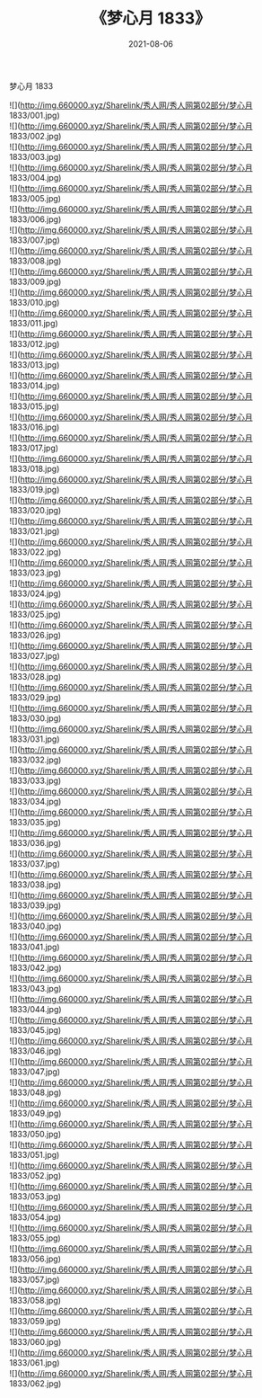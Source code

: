 ﻿---
layout: post
title:  《梦心月 1833》
date:   2021-08-06
img: http://img.660000.xyz/Sharelink/秀人网/秀人网第02部分/梦心月 1833/000.jpg
categories: [美女, 清纯, 唯美]
---

梦心月 1833

  ![](http://img.660000.xyz/Sharelink/秀人网/秀人网第02部分/梦心月 1833/001.jpg) <br> ![](http://img.660000.xyz/Sharelink/秀人网/秀人网第02部分/梦心月 1833/002.jpg) <br> ![](http://img.660000.xyz/Sharelink/秀人网/秀人网第02部分/梦心月 1833/003.jpg) <br> ![](http://img.660000.xyz/Sharelink/秀人网/秀人网第02部分/梦心月 1833/004.jpg) <br> ![](http://img.660000.xyz/Sharelink/秀人网/秀人网第02部分/梦心月 1833/005.jpg) <br> ![](http://img.660000.xyz/Sharelink/秀人网/秀人网第02部分/梦心月 1833/006.jpg) <br> ![](http://img.660000.xyz/Sharelink/秀人网/秀人网第02部分/梦心月 1833/007.jpg) <br> ![](http://img.660000.xyz/Sharelink/秀人网/秀人网第02部分/梦心月 1833/008.jpg) <br> ![](http://img.660000.xyz/Sharelink/秀人网/秀人网第02部分/梦心月 1833/009.jpg) <br> ![](http://img.660000.xyz/Sharelink/秀人网/秀人网第02部分/梦心月 1833/010.jpg) <br> ![](http://img.660000.xyz/Sharelink/秀人网/秀人网第02部分/梦心月 1833/011.jpg) <br> ![](http://img.660000.xyz/Sharelink/秀人网/秀人网第02部分/梦心月 1833/012.jpg) <br> ![](http://img.660000.xyz/Sharelink/秀人网/秀人网第02部分/梦心月 1833/013.jpg) <br> ![](http://img.660000.xyz/Sharelink/秀人网/秀人网第02部分/梦心月 1833/014.jpg) <br> ![](http://img.660000.xyz/Sharelink/秀人网/秀人网第02部分/梦心月 1833/015.jpg) <br> ![](http://img.660000.xyz/Sharelink/秀人网/秀人网第02部分/梦心月 1833/016.jpg) <br> ![](http://img.660000.xyz/Sharelink/秀人网/秀人网第02部分/梦心月 1833/017.jpg) <br> ![](http://img.660000.xyz/Sharelink/秀人网/秀人网第02部分/梦心月 1833/018.jpg) <br> ![](http://img.660000.xyz/Sharelink/秀人网/秀人网第02部分/梦心月 1833/019.jpg) <br> ![](http://img.660000.xyz/Sharelink/秀人网/秀人网第02部分/梦心月 1833/020.jpg) <br> ![](http://img.660000.xyz/Sharelink/秀人网/秀人网第02部分/梦心月 1833/021.jpg) <br> ![](http://img.660000.xyz/Sharelink/秀人网/秀人网第02部分/梦心月 1833/022.jpg) <br> ![](http://img.660000.xyz/Sharelink/秀人网/秀人网第02部分/梦心月 1833/023.jpg) <br> ![](http://img.660000.xyz/Sharelink/秀人网/秀人网第02部分/梦心月 1833/024.jpg) <br> ![](http://img.660000.xyz/Sharelink/秀人网/秀人网第02部分/梦心月 1833/025.jpg) <br> ![](http://img.660000.xyz/Sharelink/秀人网/秀人网第02部分/梦心月 1833/026.jpg) <br> ![](http://img.660000.xyz/Sharelink/秀人网/秀人网第02部分/梦心月 1833/027.jpg) <br> ![](http://img.660000.xyz/Sharelink/秀人网/秀人网第02部分/梦心月 1833/028.jpg) <br> ![](http://img.660000.xyz/Sharelink/秀人网/秀人网第02部分/梦心月 1833/029.jpg) <br> ![](http://img.660000.xyz/Sharelink/秀人网/秀人网第02部分/梦心月 1833/030.jpg) <br> ![](http://img.660000.xyz/Sharelink/秀人网/秀人网第02部分/梦心月 1833/031.jpg) <br> ![](http://img.660000.xyz/Sharelink/秀人网/秀人网第02部分/梦心月 1833/032.jpg) <br> ![](http://img.660000.xyz/Sharelink/秀人网/秀人网第02部分/梦心月 1833/033.jpg) <br> ![](http://img.660000.xyz/Sharelink/秀人网/秀人网第02部分/梦心月 1833/034.jpg) <br> ![](http://img.660000.xyz/Sharelink/秀人网/秀人网第02部分/梦心月 1833/035.jpg) <br> ![](http://img.660000.xyz/Sharelink/秀人网/秀人网第02部分/梦心月 1833/036.jpg) <br> ![](http://img.660000.xyz/Sharelink/秀人网/秀人网第02部分/梦心月 1833/037.jpg) <br> ![](http://img.660000.xyz/Sharelink/秀人网/秀人网第02部分/梦心月 1833/038.jpg) <br> ![](http://img.660000.xyz/Sharelink/秀人网/秀人网第02部分/梦心月 1833/039.jpg) <br> ![](http://img.660000.xyz/Sharelink/秀人网/秀人网第02部分/梦心月 1833/040.jpg) <br> ![](http://img.660000.xyz/Sharelink/秀人网/秀人网第02部分/梦心月 1833/041.jpg) <br> ![](http://img.660000.xyz/Sharelink/秀人网/秀人网第02部分/梦心月 1833/042.jpg) <br> ![](http://img.660000.xyz/Sharelink/秀人网/秀人网第02部分/梦心月 1833/043.jpg) <br> ![](http://img.660000.xyz/Sharelink/秀人网/秀人网第02部分/梦心月 1833/044.jpg) <br> ![](http://img.660000.xyz/Sharelink/秀人网/秀人网第02部分/梦心月 1833/045.jpg) <br> ![](http://img.660000.xyz/Sharelink/秀人网/秀人网第02部分/梦心月 1833/046.jpg) <br> ![](http://img.660000.xyz/Sharelink/秀人网/秀人网第02部分/梦心月 1833/047.jpg) <br> ![](http://img.660000.xyz/Sharelink/秀人网/秀人网第02部分/梦心月 1833/048.jpg) <br> ![](http://img.660000.xyz/Sharelink/秀人网/秀人网第02部分/梦心月 1833/049.jpg) <br> ![](http://img.660000.xyz/Sharelink/秀人网/秀人网第02部分/梦心月 1833/050.jpg) <br> ![](http://img.660000.xyz/Sharelink/秀人网/秀人网第02部分/梦心月 1833/051.jpg) <br> ![](http://img.660000.xyz/Sharelink/秀人网/秀人网第02部分/梦心月 1833/052.jpg) <br> ![](http://img.660000.xyz/Sharelink/秀人网/秀人网第02部分/梦心月 1833/053.jpg) <br> ![](http://img.660000.xyz/Sharelink/秀人网/秀人网第02部分/梦心月 1833/054.jpg) <br> ![](http://img.660000.xyz/Sharelink/秀人网/秀人网第02部分/梦心月 1833/055.jpg) <br> ![](http://img.660000.xyz/Sharelink/秀人网/秀人网第02部分/梦心月 1833/056.jpg) <br> ![](http://img.660000.xyz/Sharelink/秀人网/秀人网第02部分/梦心月 1833/057.jpg) <br> ![](http://img.660000.xyz/Sharelink/秀人网/秀人网第02部分/梦心月 1833/058.jpg) <br> ![](http://img.660000.xyz/Sharelink/秀人网/秀人网第02部分/梦心月 1833/059.jpg) <br> ![](http://img.660000.xyz/Sharelink/秀人网/秀人网第02部分/梦心月 1833/060.jpg) <br> ![](http://img.660000.xyz/Sharelink/秀人网/秀人网第02部分/梦心月 1833/061.jpg) <br> ![](http://img.660000.xyz/Sharelink/秀人网/秀人网第02部分/梦心月 1833/062.jpg) <br>